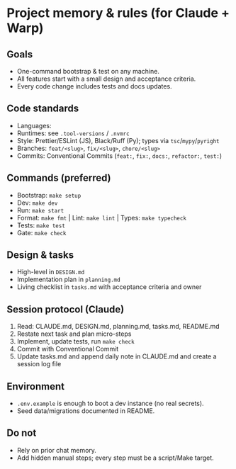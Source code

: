 # Project memory & rules (for Claude + Warp)
## Goals
- One-command bootstrap & test on any machine.
- All features start with a small design and acceptance criteria.
- Every code change includes tests and docs updates.

## Code standards
- Languages: <list>
- Runtimes: see `.tool-versions` / `.nvmrc`
- Style: Prettier/ESLint (JS), Black/Ruff (Py); types via `tsc`/`mypy`/`pyright`
- Branches: `feat/<slug>`, `fix/<slug>`, `chore/<slug>`
- Commits: Conventional Commits (`feat:`, `fix:`, `docs:`, `refactor:`, `test:`)

## Commands (preferred)
- Bootstrap: `make setup`
- Dev: `make dev`
- Run: `make start`
- Format: `make fmt` | Lint: `make lint` | Types: `make typecheck`
- Tests: `make test`
- Gate: `make check`

## Design & tasks
- High-level in `DESIGN.md`
- Implementation plan in `planning.md`
- Living checklist in `tasks.md` with acceptance criteria and owner

## Session protocol (Claude)
1) Read: CLAUDE.md, DESIGN.md, planning.md, tasks.md, README.md
2) Restate next task and plan micro-steps
3) Implement, update tests, run `make check`
4) Commit with Conventional Commit
5) Update tasks.md and append daily note in CLAUDE.md and create a session log file

## Environment
- `.env.example` is enough to boot a dev instance (no real secrets).
- Seed data/migrations documented in README.

## Do not
- Rely on prior chat memory.
- Add hidden manual steps; every step must be a script/Make target.
